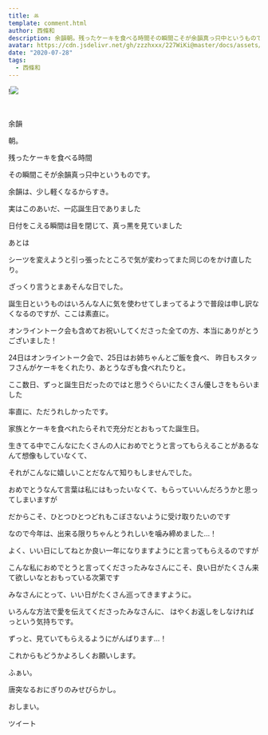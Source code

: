 ```yaml
---
title: ‪ꔛ‬
template: comment.html
author: 西條和
description: 余韻朝。残ったケーキを食べる時間その瞬間こそが余韻真っ只中というものです。...
avatar: https://cdn.jsdelivr.net/gh/zzzhxxx/227WiKi@master/docs/assets/photo/avatar/nagomi.jpg
date: "2020-07-28"
tags:
  - 西條和
---
```


!![](https://cdn.jsdelivr.net/gh/227WiKi/227WiKi-image@master/blog-image/nagomi-2020-07-28_1.jpg)



  ﻿












余韻


















朝。










残ったケーキを食べる時間




その瞬間こそが余韻真っ只中というものです。



















余韻は、少し軽くなるからすき。























実はこのあいだ、一応誕生日でありました















日付をこえる瞬間は目を閉じて、真っ黒を見ていました








あとは

シーツを変えようと引っ張ったところで気が変わってまた同じのをかけ直したり。








ざっくり言うとまあそんな日でした。

















誕生日というものはいろんな人に気を使わせてしまってるようで普段は申し訳なくなるのですが、ここは素直に。








オンライントーク会も含めてお祝いしてくださった全ての方、本当にありがとうございました！















24日はオンライントーク会で、25日はお姉ちゃんとご飯を食べ、
昨日もスタッフさんがケーキをくれたり、あとうなぎも食べれたりと。



ここ数日、ずっと誕生日だったのではと思うぐらいにたくさん優しさをもらいました









率直に、ただうれしかったです。

















家族とケーキを食べれたらそれで充分だとおもってた誕生日。












生きてる中でこんなにたくさんの人におめでとうと言ってもらえることがあるなんて想像もしていなくて、

それがこんなに嬉しいことだなんて知りもしませんでした。













おめでとうなんて言葉は私にはもったいなくて、もらっていいんだろうかと思ってしまいますが

だからこそ、ひとつひとつどれもこぼさないように受け取りたいのです












なので今年は、出来る限りちゃんとうれしいを噛み締めました…！
















よく、いい日にしてねとか良い一年になりますようにと言ってもらえるのですが

こんな私におめでとうと言ってくださったみなさんにこそ、良い日がたくさん来て欲しいなとおもっている次第です















みなさんにとって、いい日がたくさん巡ってきますように。














いろんな方法で愛を伝えてくださったみなさんに、
はやくお返しをしなければっという気持ちです。











ずっと、見ていてもらえるようにがんばります…！
















これからもどうかよろしくお願いします。





















ふぁい。






唐突なるおにぎりのみせびらかし。





























おしまい。


ツイート



